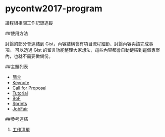 # pycontw2017-program

議程組相關工作記錄追蹤

##使用方法

討論的部分會連結到 Gist，內容結構會有項目流程細節、討論內容與該完成事項。
可以透過 Gist 的留言功能整理大家想法，這些內容都會自動鏈結到這個專案內，也就不需要做備份。


##主題列表
* [簡介](README.md)
* [Keynote](https://gist.github.com/chairco/65679bdd5e792ae24bb3aa813ef59290/c51295444b22b48fee7a2eb8c29a5022b6ae69e9)
* [Call for Proposal](https://gist.github.com/chairco/7360f60a6396e6e7fddf056ff2b8b70a/26da4f624e873298ae91cb45d6c93c2913c7720b)
* [Tutorial](https://gist.github.com/chairco/d0911f60e1be2ee2540dc235f7676fbc/bd51f238d5bebee8279109f6fc737ca508c75b50)
* [BoF](https://gist.github.com/chairco/48f959c681d25617c60e4d3374b26992)
* [Sprints](https://gist.github.com/chairco/8d96f455786c50e8aed04d343105ccb0/cd721eeceeb2c7798d50bb0a4e4c2343dad34161)
* [JobFair](https://gist.github.com/chairco/615d302fae03e9a368c0cd3d3988cc29/428b6b2abeeaa288ca272d16d2e40187a5e6706d)
 

##參考連結
1. [工作清單](https://docs.google.com/document/d/1hCUG9Qg0fRrys1S3tZ4tzxmdSxBrYYJuRSo3F8hgpHs/edit?usp=drive_web)

